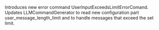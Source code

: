 Introduces new error command UserInputExceedsLimitErrorComand.
Updates LLMCommandGenerator to read new configuration part user_message_length_limit and to handle messages that exceed the set limit.
